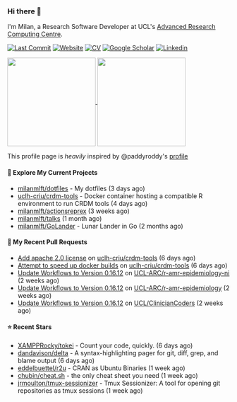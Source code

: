 ### Hi there 👋

I'm Milan, a Research Software Developer at UCL's [Advanced Research Computing
Centre](https://www.ucl.ac.uk/advanced-research-computing/advanced-research-computing-centre).

[![Last Commit](https://img.shields.io/github/last-commit/milanmlft/milanmlft?label=updated)](https://github.com/milanmlft)
[![Website](https://img.shields.io/badge/GitHub%20Pages-222?logo=githubpages&logoColor=fff&style=for-the-badge&style=flat)](https://milanmlft.dev)
[![CV](https://img.shields.io/badge/CV-PDF-pink.svg)](https://milanmlft.netlify.app/uploads/resume.pdf)
[![Google Scholar](https://img.shields.io/badge/Google%20Scholar-4285F4?logo=googlescholar&logoColor=fff&style=for-the-badge&style=flat)](https://scholar.google.com/citations?user=LwW40HQAAAAJ&hl=en)
[![Linkedin](https://img.shields.io/badge/LinkedIn-0A66C2?logo=linkedin&logoColor=fff&style=for-the-badge&style=flat)](http://www.linkedin.com/in/milan-malfait)


<a href="https://github.com/milanmlft/milanmlft#gh-dark-mode-only">
  <img height=200 align="center" src="https://github-readme-stats-paddyroddy.vercel.app/api?username=milanmlft&disable_animations=true&hide_border=true&hide_title=true&include_all_commits=true&rank_icon=github&show=prs_merged,reviews&show_icons=true&theme=tokyonight" />
</a>


<a href="https://github.com/milanmlft/milanmlft#gh-light-mode-only">
  <img height=200 align="center" src="https://github-readme-stats-paddyroddy.vercel.app/api?username=milanmlft&disable_animations=true&hide_border=true&hide_title=true&include_all_commits=true&rank_icon=github&show=prs_merged,reviews&show_icons=true&theme=default" />
</a>

This profile page is _heavily_ inspired by @paddyroddy's [profile](https://github.com/paddyroddy/paddyroddy)

#### 👷 Explore My Current Projects

- [milanmlft/dotfiles](https://github.com/milanmlft/dotfiles) - My dotfiles
  (3 days ago)
- [uclh-criu/crdm-tools](https://github.com/uclh-criu/crdm-tools) - Docker container hosting a compatible R environment to run CRDM tools
  (4 days ago)
- [milanmlft/actionsreprex](https://github.com/milanmlft/actionsreprex)
  (3 weeks ago)
- [milanmlft/talks](https://github.com/milanmlft/talks)
  (1 month ago)
- [milanmlft/GoLander](https://github.com/milanmlft/GoLander) - Lunar Lander in Go
  (2 months ago)

#### 🔨 My Recent Pull Requests

- [Add apache 2.0 license](https://github.com/uclh-criu/crdm-tools/pull/37) on [uclh-criu/crdm-tools](https://github.com/uclh-criu/crdm-tools)
  (6 days ago)
- [Attempt to speed up docker builds](https://github.com/uclh-criu/crdm-tools/pull/36) on [uclh-criu/crdm-tools](https://github.com/uclh-criu/crdm-tools)
  (6 days ago)
- [Update Workflows to Version 0.16.12](https://github.com/UCL-ARC/r-amr-epidemiology-ni/pull/7) on [UCL-ARC/r-amr-epidemiology-ni](https://github.com/UCL-ARC/r-amr-epidemiology-ni)
  (2 weeks ago)
- [Update Workflows to Version 0.16.12](https://github.com/UCL-ARC/r-amr-epidemiology/pull/69) on [UCL-ARC/r-amr-epidemiology](https://github.com/UCL-ARC/r-amr-epidemiology)
  (2 weeks ago)
- [Update Workflows to Version 0.16.12](https://github.com/UCL/ClinicianCoders/pull/58) on [UCL/ClinicianCoders](https://github.com/UCL/ClinicianCoders)
  (2 weeks ago)

#### ⭐ Recent Stars

- [XAMPPRocky/tokei](https://github.com/XAMPPRocky/tokei) - Count your code, quickly.
  (6 days ago)
- [dandavison/delta](https://github.com/dandavison/delta) - A syntax-highlighting pager for git, diff, grep, and blame output
  (6 days ago)
- [eddelbuettel/r2u](https://github.com/eddelbuettel/r2u) - CRAN as Ubuntu Binaries
  (1 week ago)
- [chubin/cheat.sh](https://github.com/chubin/cheat.sh) - the only cheat sheet you need
  (1 week ago)
- [jrmoulton/tmux-sessionizer](https://github.com/jrmoulton/tmux-sessionizer) - Tmux Sessionizer: A tool for opening git repositories as tmux sessions
  (1 week ago)
